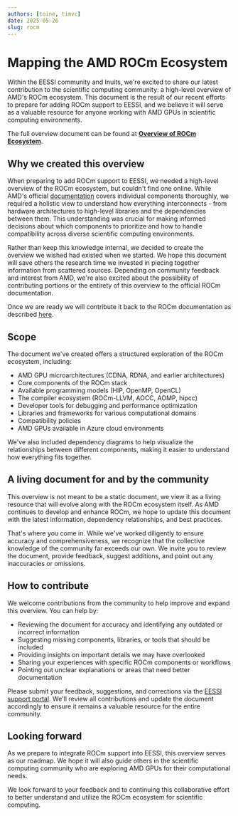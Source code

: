 ```yaml
---
authors: [toine, timvc]
date: 2025-05-26
slug: rocm
---
```


# Mapping the AMD ROCm Ecosystem

Within the EESSI community and Inuits, we're excited to share our latest contribution to the scientific computing community: a high-level overview of AMD's ROCm ecosystem.
This document is the result of our recent efforts to prepare for adding ROCm support to EESSI, and we believe it will serve as a valuable resource for anyone working with AMD GPUs in scientific computing environments.

The full overview document can be found at [**Overview of ROCm Ecosystem**](https://eessi.io/docs/rocm).

<!-- more -->

## Why we created this overview

When preparing to add ROCm support to EESSI, we needed a high-level overview of the ROCm ecosystem, but couldn't find one online.
While AMD's official [documentation](https://rocm.docs.amd.com/en/latest/) covers individual components thoroughly, we required a holistic view to understand how everything interconnects - from hardware architectures to high-level libraries and the dependencies between them.
This understanding was crucial for making informed decisions about which components to prioritize and how to handle compatibility across diverse scientific computing environments.

Rather than keep this knowledge internal, we decided to create the overview we wished had existed when we started.
We hope this document will save others the research time we invested in piecing together information from scattered sources.
Depending on community feedback and interest from AMD, we're also excited about the possibility of contributing portions or the entirety of this overview to the official ROCm documentation.

Once we are ready we will contribute it back to the ROCm documentation as described [here](https://rocm.docs.amd.com/en/latest/contribute/contributing.html).

## Scope

The document we've created offers a structured exploration of the ROCm ecosystem, including:

* AMD GPU microarchitectures (CDNA, RDNA, and earlier architectures)
* Core components of the ROCm stack
* Available programming models (HIP, OpenMP, OpenCL)
* The compiler ecosystem (ROCm-LLVM, AOCC, AOMP, hipcc)
* Developer tools for debugging and performance optimization
* Libraries and frameworks for various computational domains
* Compatibility policies
* AMD GPUs available in Azure cloud environments

We've also included dependency diagrams to help visualize the relationships between different components, making it easier to understand how everything fits together.

## A living document for and by the community

This overview is not meant to be a static document, we view it as a living resource that will evolve along with the ROCm ecosystem itself.
As AMD continues to develop and enhance ROCm, we hope to update this document with the latest information, dependency relationships, and best practices.

That's where you come in.
While we've worked diligently to ensure accuracy and comprehensiveness, we recognize that the collective knowledge of the community far exceeds our own.
We invite you to review the document, provide feedback, suggest additions, and point out any inaccuracies or omissions.

## How to contribute

We welcome contributions from the community to help improve and expand this overview.
You can help by:

* Reviewing the document for accuracy and identifying any outdated or incorrect information
* Suggesting missing components, libraries, or tools that should be included
* Providing insights on important details we may have overlooked
* Sharing your experiences with specific ROCm components or workflows
* Pointing out unclear explanations or areas that need better documentation

Please submit your feedback, suggestions, and corrections via the [EESSI support portal](https://eessi.io/docs/support).
We'll review all contributions and update the document accordingly to ensure it remains a valuable resource for the entire community.

## Looking forward

As we prepare to integrate ROCm support into EESSI, this overview serves as our roadmap.
We hope it will also guide others in the scientific computing community who are exploring AMD GPUs for their computational needs.

We look forward to your feedback and to continuing this collaborative effort to better understand and utilize the ROCm ecosystem for scientific computing.
